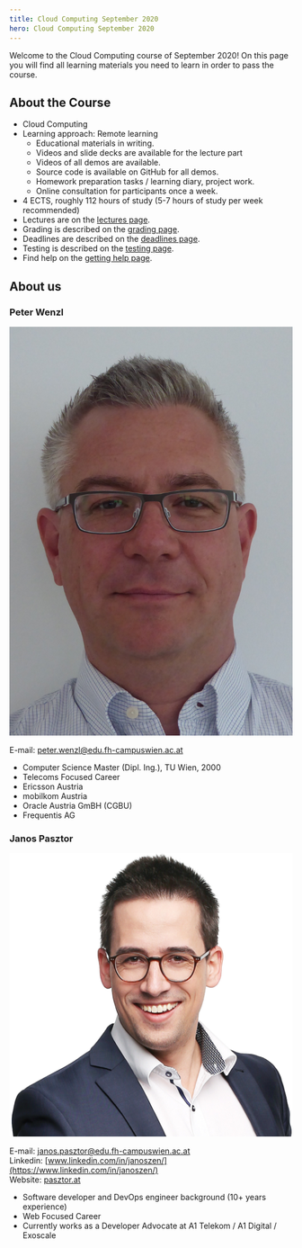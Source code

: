 ```yaml
---
title: Cloud Computing September 2020
hero: Cloud Computing September 2020
---
```


Welcome to the Cloud Computing course of September 2020! On this page you will find all learning
materials you need to learn in order to pass the course.

## About the Course

- Cloud Computing
- Learning approach: Remote learning
    - Educational materials in writing.
    - Videos and slide decks are available for the lecture part
    - Videos of all demos are available.
    - Source code is available on GitHub for all demos.
    - Homework preparation tasks / learning diary, project work.
    - Online consultation for participants once a week.
- 4 ECTS, roughly 112 hours of study (5-7 hours of study per week recommended)
- Lectures are on the [lectures page](/lectures/index.md).
- Grading is described on the [grading page](/grading/index.md).
- Deadlines are described on the [deadlines page](/deadlines/index.md).
- Testing is described on the [testing page](/testing/index.md).
- Find help on the [getting help page](/help/index.md).

## About us

### Peter Wenzl

<aside>
<img src="peter-wenzl.jpg" alt="A photo of Peter Wenzl, a middle aged man with short gray hair and square glasses." />
</aside>

E-mail: [peter.wenzl@edu.fh-campuswien.ac.at](mailto:peter.wenzl@edu.fh-campuswien.ac.at)

- Computer Science Master (Dipl. Ing.), TU Wien, 2000
- Telecoms Focused Career
- Ericsson Austria
- mobilkom Austria
- Oracle Austria GmBH (CGBU)
- Frequentis AG

### Janos Pasztor

<aside>
<img src="janos-pasztor.png" alt="A photo of Janos Pasztor, a man in his thirties with short, dark brown hair and round glasses." />
</aside>

E-mail: [janos.pasztor@edu.fh-campuswien.ac.at](mailto:janos.pasztor@edu.fh-campuswien.ac.at) <br />
Linkedin: [www.linkedin.com/in/janoszen/](https://www.linkedin.com/in/janoszen/) <br />
Website: [pasztor.at](https://pasztor.at)

- Software developer and DevOps engineer background (10+ years experience)
- Web Focused Career
- Currently works as a Developer Advocate at A1 Telekom / A1 Digital / Exoscale
